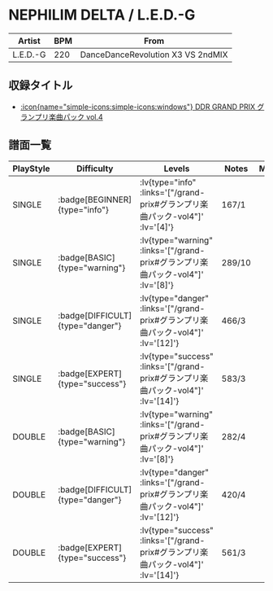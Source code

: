 # NEPHILIM DELTA / L.E.D.-G

|Artist|BPM|From|
|------|---|----|
|L.E.D.-G|220|DanceDanceRevolution X3 VS 2ndMIX|

## 収録タイトル

- [ :icon{name="simple-icons:simple-icons:windows"} DDR GRAND PRIX グランプリ楽曲パック vol.4](/grand-prix#グランプリ楽曲パック-vol4)

## 譜面一覧

|PlayStyle|Difficulty|Levels|Notes|Movie|
|---------|----------|------|-----|-----|
|SINGLE| :badge[BEGINNER]{type="info"} | :lv{type="info" :links='["/grand-prix#グランプリ楽曲パック-vol4"]' :lv='[4]'} |167/1||
|SINGLE| :badge[BASIC]{type="warning"} | :lv{type="warning" :links='["/grand-prix#グランプリ楽曲パック-vol4"]' :lv='[8]'} |289/10||
|SINGLE| :badge[DIFFICULT]{type="danger"} | :lv{type="danger" :links='["/grand-prix#グランプリ楽曲パック-vol4"]' :lv='[12]'} |466/3||
|SINGLE| :badge[EXPERT]{type="success"} | :lv{type="success" :links='["/grand-prix#グランプリ楽曲パック-vol4"]' :lv='[14]'} |583/3||
|DOUBLE| :badge[BASIC]{type="warning"} | :lv{type="warning" :links='["/grand-prix#グランプリ楽曲パック-vol4"]' :lv='[8]'} |282/4||
|DOUBLE| :badge[DIFFICULT]{type="danger"} | :lv{type="danger" :links='["/grand-prix#グランプリ楽曲パック-vol4"]' :lv='[12]'} |420/4||
|DOUBLE| :badge[EXPERT]{type="success"} | :lv{type="success" :links='["/grand-prix#グランプリ楽曲パック-vol4"]' :lv='[14]'} |561/3||
